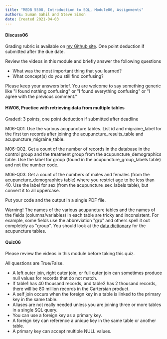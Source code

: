```yaml
---
title: "MEDB 5508, Introduction to SQL, Module06, Assignments"
authors: Suman Sahil and Steve Simon
date: Created 2021-04-03
---
```


#### Discuss06

Grading rubric is available on [my Github site][gra1]. One point deduction if submitted after the due date.

Review the videos in this module and briefly answer the following questions

+ What was the most important thing that you learned?
+ What concept(s) do you still find confusing?

Please keep your answers brief. You are welcome to say something generic like "I found nothing confusing" or "I found everything confusing" or "I agree with the previous comment."

#### HW06, Practice with retrieving data from multiple tables

Graded: 3 points, one point deduction if submitted after deadline

M06-Q01. Use the various acupuncture tables. List id and migraine_label for the first ten records after joining the acupuncture_results_table and acupuncture_migraine_table.

M06-Q02. Get a count of the number of records in the database in the control group and the treatment group from the acupuncture_demographics table. Use the label for group (found in the acupuncture_group_labels table) and not the number code.

M06-Q03. Get a count of the numbers of males and females (from the acupuncture_demographics table) where you restrict age to be less than 40. Use the label for sex (from the acupuncture_sex_labels table), but convert it to all uppercase.

Put your code and the output in a single PDF file.

Warning! The names of the various acupuncture tables and the names of the fields (columns/variables) in each table are tricky and inconsistent. For example, some fields use the abbreviation "grp" and others spell it out completely as "group". You should look at the [data dictionary][git1] for the acupuncture tables.

#### Quiz06

Please review the videos in this module before taking this quiz.

All questions are True/False.

+ A left outer join, right outer join, or full outer join can sometimes produce null values for records that do not match.
+ If table1 has 40 thousand records, and table2 has 2 thousand records, there will be 80 million records in the Cartersian product.
+ A self join occurs when the foreign key in a table is linked to the primary key in the same table.
+ Aliases are not really needed unless you are joining three or more tables in a single SQL query.
+ You can use a foreign key as a primary key.
+ A foreign key can reference a  unique key in the same table or another table.
+ A primary key can accept multiple NULL values.

[gra1]: https://github.com/pmean/classes/blob/master/software-engineering/src/grading-rubric.md

[git1]: https://github.com/pmean/introduction-to-sql/blob/master/data/acupuncture-data-dictionary.md


